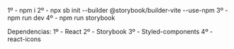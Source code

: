 1º - npm i
2º - npx sb init --builder @storybook/builder-vite --use-npm
3º - npm run dev
4º - npm run storybook




Dependencias:
1º - React
2º - Storybook
3º - Styled-components
4º - react-icons